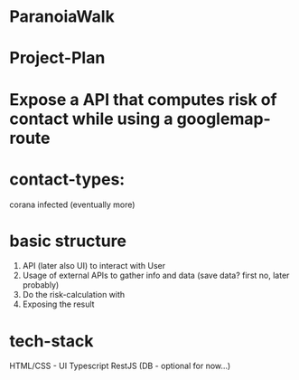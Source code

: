 # ParanoiaWalk

# Project-Plan

# Expose a API that computes risk of contact while using a googlemap-route

# contact-types: 
corana infected
(eventually more)

# basic structure
1. API (later also UI) to interact with User
2. Usage of external APIs to gather info and data 
   (save data? first no, later probably)
3. Do the risk-calculation with
4. Exposing the result

# tech-stack
HTML/CSS - UI
Typescript
RestJS
(DB - optional for now...)
